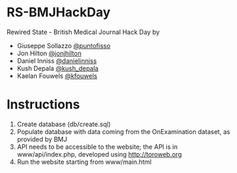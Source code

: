 RS-BMJHackDay
=============

Rewired State - British Medical Journal Hack Day by

* Giuseppe Sollazzo [@puntofisso](http://twitter.com/puntofisso)
* Jon Hilton [@jonjhilton](http://twitter.com/jonjhilton)
* Daniel Inniss [@danielinniss](http://twitter.com/danielinniss)
* Kush Depala [@kush_depala](http://twitter.com/kush_depala)
* Kaelan Fouwels [@kfouwels](http://twitter.com/kfouwels)

Instructions
============

1.   Create database (db/create.sql)
2.   Populate database with data coming from the OnExamination dataset, as provided by BMJ
3.   API needs to be accessible to the website; the API is in www/api/index.php, developed using http://toroweb.org
4.   Run the website starting from www/main.html
